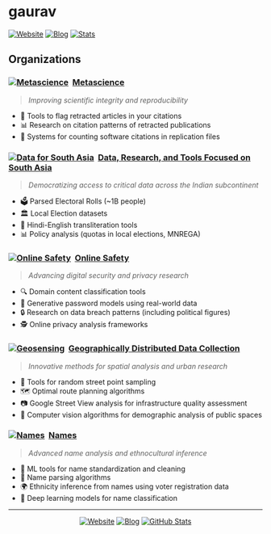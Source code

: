 # gaurav

[![Website](https://img.shields.io/badge/Website-gsood.com-4063D8?style=flat-square)](https://gsood.com)
[![Blog](https://img.shields.io/badge/Blog-gojiberries.io-FF7043?style=flat-square)](https://gojiberries.io)
[![Stats](https://img.shields.io/badge/Stats-GitHub-333333?style=flat-square&logo=github)](https://github.com/gojiplus/allstar/blob/main/stats.md)

## Organizations

### [![Metascience](https://github.com/recite.png?size=20)](https://github.com/recite) &nbsp;[Metascience](https://github.com/recite)
> *Improving scientific integrity and reproducibility*
* 🚩 Tools to flag retracted articles in your citations
* 📊 Research on citation patterns of retracted publications
* 🧮 Systems for counting software citations in replication files

### [![Data for South Asia](https://github.com/in-rolls.png?size=20)](https://github.com/in-rolls/) &nbsp;[Data, Research, and Tools Focused on South Asia](https://github.com/in-rolls/)
> *Democratizing access to critical data across the Indian subcontinent*
* 🗳️ Parsed Electoral Rolls (~1B people)
* 🏛️ Local Election datasets
* 🔄 Hindi-English transliteration tools
* 📊 Policy analysis (quotas in local elections, MNREGA)

### [![Online Safety](https://github.com/themains.png?size=20)](https://github.com/themains) &nbsp;[Online Safety](https://github.com/themains)
> *Advancing digital security and privacy research*
* 🔍 Domain content classification tools
* 🔐 Generative password models using real-world data
* 🔒 Research on data breach patterns (including political figures)
* 🕵️ Online privacy analysis frameworks

### [![Geosensing](https://github.com/geosensing.png?size=20)](https://github.com/geosensing) &nbsp;[Geographically Distributed Data Collection](https://github.com/geosensing)
> *Innovative methods for spatial analysis and urban research*
* 📍 Tools for random street point sampling
* 🗺️ Optimal route planning algorithms
* 📷 Google Street View analysis for infrastructure quality assessment
* 👥 Computer vision algorithms for demographic analysis of public spaces

### [![Names](https://github.com/appeler.png?size=20)](https://github.com/appeler) &nbsp;[Names](https://github.com/appeler)
> *Advanced name analysis and ethnocultural inference*
* 🧹 ML tools for name standardization and cleaning
* 🔄 Name parsing algorithms
* 🌍 Ethnicity inference from names using voter registration data
* 🧠 Deep learning models for name classification

---

<div align="center">
  <a href="https://gsood.com"><img src="https://img.shields.io/badge/Personal_Website-4285F4?style=for-the-badge&logo=GoogleChrome&logoColor=white" alt="Website" /></a>
  <a href="https://gojiberries.io"><img src="https://img.shields.io/badge/Blog-FF5722?style=for-the-badge&logo=blogger&logoColor=white" alt="Blog" /></a>
  <a href="https://github.com/gojiplus/allstar/blob/main/stats.md"><img src="https://img.shields.io/badge/GitHub_Stats-181717?style=for-the-badge&logo=github" alt="GitHub Stats" /></a>
</div>

